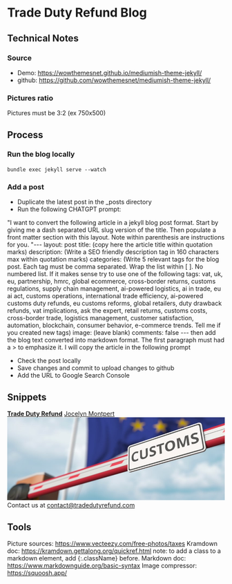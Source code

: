 # Trade Duty Refund Blog
## Technical Notes
### Source
- Demo: https://wowthemesnet.github.io/mediumish-theme-jekyll/
- github: https://github.com/wowthemesnet/mediumish-theme-jekyll/

### Pictures ratio
Pictures must be 3:2 (ex 750x500)

## Process
### Run the blog locally

```
bundle exec jekyll serve --watch
```
### Add a post
- Duplicate the latest post in the _posts directory
- Run the following CHATGPT prompt:

"I want to convert the following article in a jekyll blog post format. Start by giving me a dash separated URL slug version of the title. Then populate a front matter section with this layout. Note within parenthesis are instructions for you. "--- 
layout: post
title: (copy here the article title within quotation marks)
description: (Write a SEO friendly description tag in 160 characters max within quotation marks) 
categories: (Write 5 relevant tags for the blog post. Each tag must be comma separated. Wrap the list within [ ]. No numbered list. If it makes sense try to use one of the following tags: vat, uk, eu, partnership, hmrc, global ecommerce, cross-border returns, customs regulations, supply chain management, ai-powered logistics, ai in trade, eu ai act, customs operations, international trade efficiency, ai-powered customs duty refunds, eu customs reforms, global retailers, duty drawback refunds, vat implications, ask the expert, retail returns, customs costs, cross-border trade, logistics management, customer satisfaction, automation, blockchain, consumer behavior, e-commerce trends. Tell me if you created new tags)
image: (leave blank) 
comments: false
--- then add the blog text converted into markdown format. The first paragraph must had a > to emphasize it. I will copy the article in the following prompt




- Check the post locally
- Save changes and commit to upload changes to github
- Add the URL to Google Search Console

## Snippets
[**Trade Duty Refund**](https://tradedutyrefund.com)
[Jocelyn Montpert](https://tradedutyrefund.com/jocelyn-montpert.html)
![Image description](/assets/images/20240412-2.jpg)
Contact us at [contact@tradedutyrefund.com](mailto:contact@tradedutyrefund.com)

## Tools

Picture sources: https://www.vecteezy.com/free-photos/taxes
Kramdown doc: https://kramdown.gettalong.org/quickref.html
  note: to add a class to a markdown element, add {:.className} before.
Markdown doc: https://www.markdownguide.org/basic-syntax
Image compressor: https://squoosh.app/